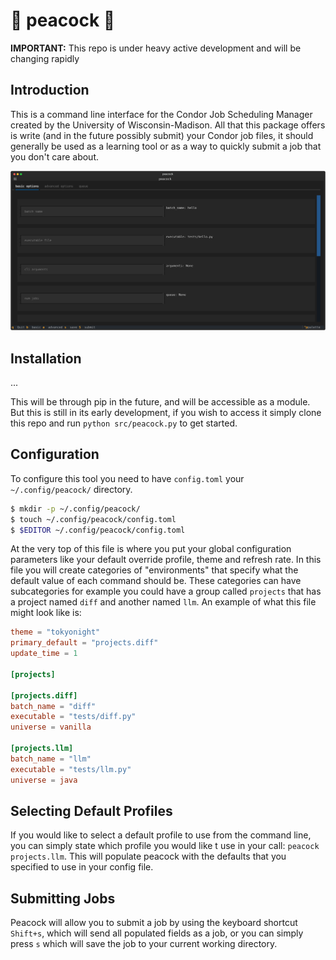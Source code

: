 # 🦚 peacock 🦚

**IMPORTANT:** This repo is under heavy active development and will be changing rapidly

## Introduction
This is a command line interface for the Condor Job Scheduling Manager created by the University of Wisconsin-Madison.
All that this package offers is write (and in the future possibly submit) your Condor job files, it should generally be used as a learning tool or as a way to quickly submit a job that you don't care about.

![demo of peacock](figs/peacock.svg "peacock demo")

## Installation

...

This will be through pip in the future, and will be accessible as a module.
But this is still in its early development, if you wish to access it simply clone this repo and run `python src/peacock.py` to get started.

## Configuration
To configure this tool you need to have `config.toml` your `~/.config/peacock/` directory.
```bash
$ mkdir -p ~/.config/peacock/
$ touch ~/.config/peacock/config.toml
$ $EDITOR ~/.config/peacock/config.toml
```
At the very top of this file is where you put your global configuration parameters like your default override profile, theme and refresh rate.
In this file you will create categories of "environments" that specify what the default value of each command should be.
These categories can have subcategories for example you could have a group called `projects` that has a project named `diff` and another named `llm`.
An example of what this file might look like is:
```toml
theme = "tokyonight"
primary_default = "projects.diff"
update_time = 1

[projects]

[projects.diff]
batch_name = "diff"
executable = "tests/diff.py"
universe = vanilla

[projects.llm]
batch_name = "llm"
executable = "tests/llm.py"
universe = java
```

## Selecting Default Profiles

If you would like to select a default profile to use from the command line, you can simply state which profile you would like t use in your call: `peacock projects.llm`.
This will populate peacock with the defaults that you specified to use in your config file.

## Submitting Jobs

Peacock will allow you to submit a job by using the keyboard shortcut `Shift+s`, which will send all populated fields as a job, or you can simply press `s` which will save the job to your current working directory.

